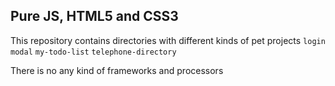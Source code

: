 ## Pure JS, HTML5 and CSS3

This repository contains directories with different kinds of pet projects
```login```
```modal```
```my-todo-list```
```telephone-directory```

There is no any kind of frameworks and processors

